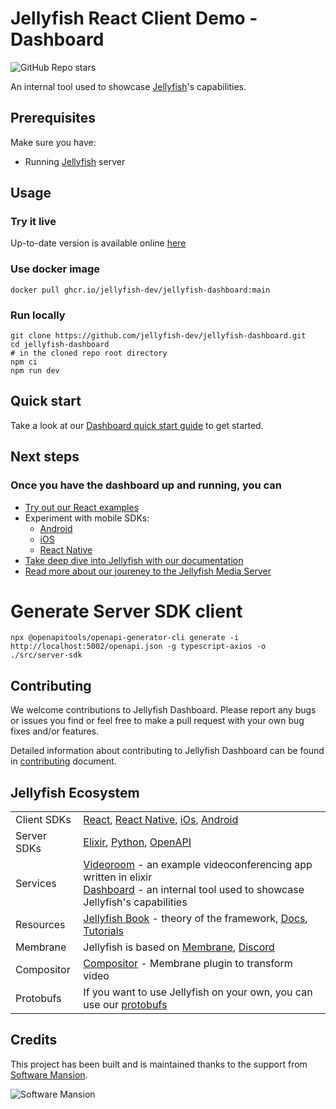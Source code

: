 # Jellyfish React Client Demo - Dashboard

![GitHub Repo stars](https://img.shields.io/github/stars/jellyfish-dev/jellyfish-dashboard)

An internal tool used to showcase [Jellyfish](https://github.com/jellyfish-dev/jellyfish)'s capabilities.

## Prerequisites

Make sure you have:

- Running [Jellyfish](https://github.com/jellyfish-dev/jellyfish) server

## Usage

### Try it live

Up-to-date version is available online [here](https://jellyfish-dev.github.io/jellyfish-dashboard/)

### Use docker image

```shell
docker pull ghcr.io/jellyfish-dev/jellyfish-dashboard:main
```

### Run locally

```shell
git clone https://github.com/jellyfish-dev/jellyfish-dashboard.git
cd jellyfish-dashboard
# in the cloned repo root directory
npm ci
npm run dev
```

## Quick start

Take a look at our [Dashboard quick start guide]() to get started.

## Next steps

### Once you have the dashboard up and running, you can

- [Try out our React examples](https://github.com/jellyfish-dev/react-client-sdk/tree/main/examples)
- Experiment with mobile SDKs:
  - [Android](https://github.com/jellyfish-dev/android-client-sdk)
  - [iOS](https://github.com/jellyfish-dev/ios-client-sdk)
  - [React Native](https://github.com/jellyfish-dev/react-native-client-sdk)
- [Take deep dive into Jellyfish with our documentation](https://jellyfish-dev.github.io/jellyfish-docs/)
- [Read more about our joureney to the Jellyfish Media Server](https://jellyfish-dev.github.io/book/)

# Generate Server SDK client

```shell
npx @openapitools/openapi-generator-cli generate -i http://localhost:5002/openapi.json -g typescript-axios -o ./src/server-sdk
```

## Contributing

We welcome contributions to Jellyfish Dashboard. Please report any bugs or issues you find or feel free to make a pull request with your own bug fixes and/or features.

Detailed information about contributing to Jellyfish Dashboard can be found in [contributing](./CONTRIBUTING.md) document.

## Jellyfish Ecosystem

|             |                                                                                                                                                                                                                                                              |
| ----------- | ------------------------------------------------------------------------------------------------------------------------------------------------------------------------------------------------------------------------------------------------------------ |
| Client SDKs | [React](https://github.com/jellyfish-dev/react-client-sdk), [React Native](https://github.com/jellyfish-dev/react-native-client-sdk), [iOs](https://github.com/jellyfish-dev/ios-client-sdk), [Android](https://github.com/jellyfish-dev/android-client-sdk) |
| Server SDKs | [Elixir](https://github.com/jellyfish-dev/elixir_server_sdk), [Python](https://github.com/jellyfish-dev/python-server-sdk), [OpenAPI](https://jellyfish-dev.github.io/jellyfish-docs/api_reference/rest_api)                                                 |
| Services    | [Videoroom](https://github.com/jellyfish-dev/jellyfish_videoroom) - an example videoconferencing app written in elixir <br/> [Dashboard](https://github.com/jellyfish-dev/jellyfish-dashboard) - an internal tool used to showcase Jellyfish's capabilities  |
| Resources   | [Jellyfish Book](https://jellyfish-dev.github.io/book/) - theory of the framework, [Docs](https://jellyfish-dev.github.io/jellyfish-docs/), [Tutorials](https://github.com/jellyfish-dev/jellyfish-clients-tutorials)                                        |
| Membrane    | Jellyfish is based on [Membrane](https://membrane.stream/), [Discord](https://discord.gg/nwnfVSY)                                                                                                                                                            |
| Compositor  | [Compositor](https://github.com/membraneframework/membrane_video_compositor_plugin) - Membrane plugin to transform video                                                                                                                                     |
| Protobufs   | If you want to use Jellyfish on your own, you can use our [protobufs](https://github.com/jellyfish-dev/protos)                                                                                                                                               |

## Credits

This project has been built and is maintained thanks to the support from [Software Mansion](https://swmansion.com).

<img alt="Software Mansion" src="https://logo.swmansion.com/logo?color=white&variant=desktop&width=150&tag=react-native-reanimated-github"/>
